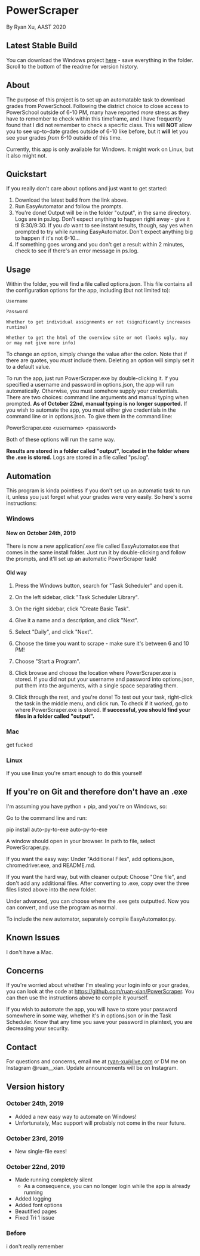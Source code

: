 # PowerScraper

By Ryan Xu, AAST 2020

## Latest Stable Build

You can download the Windows project [here](https://drive.google.com/open?id=16UMbQoXHwigCkT86fDDq_zKD8AX91jkv) -
save everything in the folder. Scroll to the bottom of the readme for version history.

## About

The purpose of this project is to set up an automatable task to download grades from PowerSchool.
Following the district choice to close access to PowerSchool outside of 6-10 PM, many have reported
*more* stress as they have to remember to check within this timeframe, and I have frequently found
that I did not remember to check a specific class. This will **NOT** allow you to see up-to-date
grades outside of 6-10 like before, but it **will** let you see your grades *from* 6-10 outside
of this time.

Currently, this app is only available for Windows. It might work on Linux, but it also might not.

## Quickstart

If you really don't care about options and just want to get started:

1. Download the latest build from the link above.
2. Run EasyAutomator and follow the prompts.
3. You're done! Output will be in the folder "output", in the same directory. Logs are in ps.log. Don't expect anything to happen right away - give it til 8:30/9:30. If you *do* want to see instant results, though, say yes when prompted to try while running EasyAutomator. Don't expect anything big to happen if it's not 6-10...
4. If something goes wrong and you don't get a result within 2 minutes, check to see if there's an error message in ps.log.

## Usage

Within the folder, you will find a file called options.json. This file contains all the
configuration options for the app, including (but not limited to):
    
    Username
    
    Password
    
    Whether to get individual assignments or not (significantly increases runtime)
    
    Whether to get the html of the overview site or not (looks ugly, may or may not give more info)

To change an option, simply change the value after the colon. Note that if there are quotes, you
*must* include them. Deleting an option will simply set it to a default value.

To run the app, just run PowerScraper.exe by double-clicking it. If you specified a username and password in options.json,
the app will run automatically. Otherwise, you must somehow supply your credentials. There are two choices:
command line arguments and manual typing when prompted. 
**As of October 22nd, manual typing is no longer supported.**
If you wish to automate the app, you must either 
give credentials in the command line or in options.json. To give them in the command line:

PowerScraper.exe \<username\> \<password\>

Both of these options will run the same way.

**Results are stored in a folder called "output", located in the folder where the .exe is stored.**
Logs are stored in a file called "ps.log".

## Automation

This program is kinda pointless if you don't set up an automatic task to run it, unless you just
forget what your grades were very easily. So here's some instructions:

### Windows

#### New on October 24th, 2019

There is now a new application/.exe file called EasyAutomator.exe that comes in the same install folder.
Just run it by double-clicking and follow the prompts, and it'll set up an automatic PowerScraper task!

#### Old way

1. Press the Windows button, search for "Task Scheduler" and open it.

2. On the left sidebar, click "Task Scheduler Library".

3. On the right sidebar, click "Create Basic Task".

4. Give it a name and a description, and click "Next".

5. Select "Daily", and click "Next".

6. Choose the time you want to scrape - make sure it's between 6 and 10 PM!

7. Choose "Start a Program".

8. Click browse and choose the location where PowerScraper.exe is stored.
If you did not put your username and password into options.json, put them into
the arguments, with a single space separating them.

9. Click through the rest, and you're done!
To test out your task, right-click the task in the middle menu, and click run.
To check if it worked, go to where PowerScraper.exe is stored.
**If successful, you should find your files in a folder called "output".**

### Mac

get fucked

### Linux

If you use linux you're smart enough to do this yourself

## If you're on Git and therefore don't have an .exe

I'm assuming you have python + pip, and you're on Windows, so:

Go to the command line and run:

pip install auto-py-to-exe
auto-py-to-exe

A window should open in your browser. In path to file, select PowerScraper.py.

If you want the easy way: Under "Additional Files", add options.json, chromedriver.exe, and README.md.

If you want the hard way, but with cleaner output: Choose "One file", and don't add any additional files. After converting to .exe, copy over the three files listed above into the new folder.

Under advanced, you can choose where the .exe gets outputted.
Now you can convert, and use the program as normal.

To include the new automator, separately compile EasyAutomator.py.

## Known Issues

I don't have a Mac.

## Concerns

If you're worried about whether I'm stealing your login info or your grades, you can look at the code at 
https://github.com/ruan-xian/PowerScraper. You can then use the instructions above to compile it yourself.

If you wish to automate the app, you will have to store your password somewhere in some way, whether it's in options.json or in the 
Task Scheduler. Know that any time you save your password in plaintext, you are decreasing your security.

## Contact

For questions and concerns, email me at ryan-xu@live.com or DM me on Instagram @ruan__xian. Update announcements will be on Instagram.

## Version history

### October 24th, 2019

- Added a new easy way to automate on Windows!
- Unfortunately, Mac support will probably not come in the near future.

### October 23rd, 2019

- New single-file exes!

### October 22nd, 2019

- Made running completely silent
    - As a consequence, you can no longer login while the app is already running
- Added logging
- Added font options
- Beautified pages
- Fixed Tri 1 issue

### Before

i don't really remember
